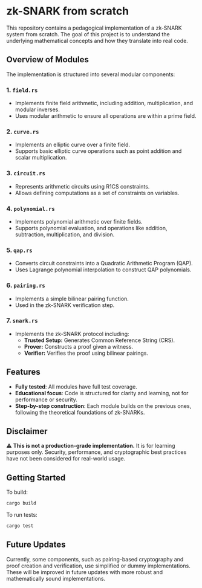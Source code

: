 # zk-SNARK from scratch

This repository contains a pedagogical implementation of a zk-SNARK system from scratch. The goal of this project is to understand the underlying mathematical concepts and how they translate into real code. 

## Overview of Modules

The implementation is structured into several modular components:

### 1. `field.rs`
- Implements finite field arithmetic, including addition, multiplication, and modular inverses.
- Uses modular arithmetic to ensure all operations are within a prime field.

### 2. `curve.rs`
- Implements an elliptic curve over a finite field.
- Supports basic elliptic curve operations such as point addition and scalar multiplication.

### 3. `circuit.rs`
- Represents arithmetic circuits using R1CS constraints.
- Allows defining computations as a set of constraints on variables.

### 4. `polynomial.rs`
- Implements polynomial arithmetic over finite fields.
- Supports polynomial evaluation, and operations like addition, subtraction, multiplication, and division.

### 5. `qap.rs`
- Converts circuit constraints into a Quadratic Arithmetic Program (QAP).
- Uses Lagrange polynomial interpolation to construct QAP polynomials.

### 6. `pairing.rs`
- Implements a simple bilinear pairing function.
- Used in the zk-SNARK verification step.

### 7. `snark.rs`
- Implements the zk-SNARK protocol including:
  - **Trusted Setup:** Generates Common Reference String (CRS).
  - **Prover:** Constructs a proof given a witness.
  - **Verifier:** Verifies the proof using bilinear pairings.

## Features
- **Fully tested**: All modules have full test coverage.
- **Educational focus**: Code is structured for clarity and learning, not for performance or security.
- **Step-by-step construction**: Each module builds on the previous ones, following the theoretical foundations of zk-SNARKs.

## Disclaimer
⚠️ **This is not a production-grade implementation.** It is for learning purposes only. Security, performance, and cryptographic best practices have not been considered for real-world usage.

## Getting Started
To build:
```sh
cargo build
```

To run tests:
```sh
cargo test
```


## Future Updates
Currently, some components, such as pairing-based cryptography and proof creation and verification, use simplified or dummy implementations. These will be improved in future updates with more robust and mathematically sound implementations.

